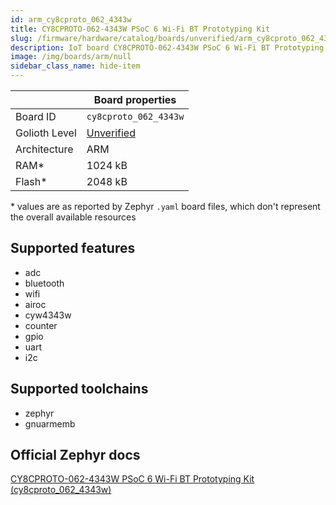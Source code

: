 ```yaml
---
id: arm_cy8cproto_062_4343w
title: CY8CPROTO-062-4343W PSoC 6 Wi-Fi BT Prototyping Kit
slug: /firmware/hardware/catalog/boards/unverified/arm_cy8cproto_062_4343w
description: IoT board CY8CPROTO-062-4343W PSoC 6 Wi-Fi BT Prototyping Kit, compatible with Golioth at unverified level.
image: /img/boards/arm/null
sidebar_class_name: hide-item
---
```


[//]: # (This is an auto-generated file, do not edit! Changes to it will be lost upon re-generation)



|                | Board properties     |
| -------------  | -------------------- |
| Board ID       | `cy8cproto_062_4343w` |
| Golioth Level  | [Unverified](/firmware/hardware#unverified-boards) |
| Architecture   | ARM |
| RAM*           | 1024 kB |
| Flash*         | 2048 kB |

\* values are as reported by Zephyr `.yaml` board files, which don't represent the overall available resources



## Supported features

* adc
* bluetooth
* wifi
* airoc
* cyw4343w
* counter
* gpio
* uart
* i2c

## Supported toolchains

* zephyr
* gnuarmemb

## Official Zephyr docs

[CY8CPROTO-062-4343W PSoC 6 Wi-Fi BT Prototyping Kit (cy8cproto_062_4343w)](https://docs.zephyrproject.org/latest/boards/arm/cy8cproto_062_4343w/doc/index.html)
